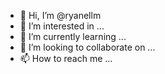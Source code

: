 - 👋 Hi, I’m @ryanellm
- 👀 I’m interested in ...
- 🌱 I’m currently learning ...
- 💞️ I’m looking to collaborate on ...
- 📫 How to reach me ...

<!---
ryanellm/ryanellm is a ✨ special ✨ repository because its `README.md` (this file) appears on your GitHub profile.
You can click the Preview link to take a look at your changes.
--->
